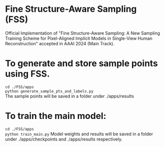 
# Fine Structure-Aware Sampling (FSS)
Official Implementation of "Fine Structure-Aware Sampling: A New Sampling Training Scheme for Pixel-Aligned Implicit Models in Single-View Human Reconstruction" accepted in AAAI 2024 (Main Track).




# To generate and store sample points using FSS. 
`cd ./FSS/apps` \
`python generate_sample_pts_and_labels.py` \
The sample points will be saved in a folder under ./apps/results

# To train the main model:
`cd ./FSS/apps` \
`python train_main.py` 
Model weights and results will be saved in a folder under ./apps/checkpoints and ./apps/results respectively.


